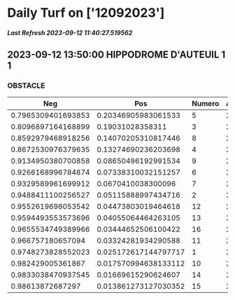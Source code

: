 # Daily Turf on ['12092023']
##### Last Refresh 2023-09-12 11:40:27.519562

## 2023-09-12 13:50:00 HIPPODROME D'AUTEUIL 1 1
### OBSTACLE

| Neg  | Pos  | Numero  | Arrived |
|------|------|---------|---------|
| 0.7965309401693853 | 0.20346905983061533 | 5 | 20.0 |
| 0.8096897164168899 | 0.19031028358311 | 3 | 20.0 |
| 0.8592979468918256 | 0.14070205310817446 | 8 | 20.0 |
| 0.8672530976379635 | 0.13274690236203698 | 4 | 20.0 |
| 0.9134950380700858 | 0.08650496192991534 | 9 | 20.0 |
| 0.9266168996784874 | 0.07338310032151257 | 6 | 20.0 |
| 0.9329589961699912 | 0.0670410038300096 | 7 | 20.0 |
| 0.9488411100256527 | 0.05115888997434716 | 2 | 20.0 |
| 0.9552619698053542 | 0.04473803019464618 | 12 | 20.0 |
| 0.9594493553573696 | 0.04055064464263105 | 13 | 20.0 |
| 0.9655534749389966 | 0.03444652506100422 | 16 | 20.0 |
| 0.966757180657094 | 0.03324281934290588 | 11 | 20.0 |
| 0.9748273828552023 | 0.025172617144797717 | 1 | 20.0 |
| 0.982429005361867 | 0.017570994638133112 | 10 | 20.0 |
| 0.9833038470937545 | 0.01669615290624607 | 14 | 20.0 |
| 0.98613872687297 | 0.013861273127030352 | 15 | 20.0 |
